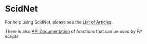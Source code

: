 # ScidNet

For help using ScidNet, please see the [List of Articles](intro).

There is also [API Documentation](ScidNet/api/html/index.html) of functions that can be used by F# scripts. 

